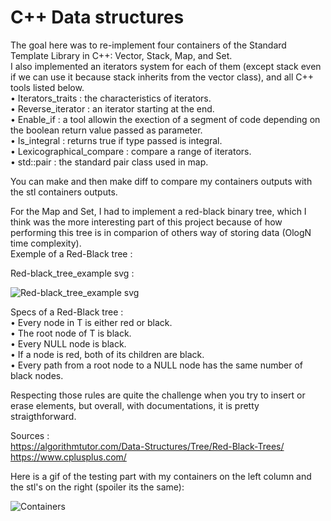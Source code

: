 # C++ Data structures

The goal here was to re-implement four containers of the Standard Template Library in C++: Vector, Stack, Map, and Set.  
I also implemented an iterators system for each of them (except stack even if we can use it because stack inherits from the vector class), and all C++ tools listed below.  
• Iterators_traits : the characteristics of iterators.  
• Reverse_iterator : an iterator starting at the end.  
• Enable_if : a tool allowin the exection of a segment of code depending on the boolean return value passed as parameter.  
• Is_integral : returns true if type passed is integral.  
• Lexicographical_compare : compare a range of iterators.  
• std::pair : the standard pair class used in map.  
  
You can make and then make diff to compare my containers outputs with the stl containers outputs.  
  
For the Map and Set, I had to implement a red-black binary tree, which I think was the more interesting part of this project because of how performing this tree is in comparion of others way of storing data (OlogN time complexity).  
Exemple of a Red-Black tree :  
  
Red-black_tree_example svg  :
  
![Red-black_tree_example svg](https://user-images.githubusercontent.com/55747965/155562232-1a459469-5381-4256-a69e-8b5884768362.png)  
  
Specs of a Red-Black tree :  
• Every node in T is either red or black.  
• The root node of T is black.  
• Every NULL node is black.  
• If a node is red, both of its children are black.  
• Every path from a root node to a NULL node has the same number of black nodes.  
  
Respecting those rules are quite the challenge when you try to insert or erase elements, but overall, with documentations, it is pretty straigthforward.  

Sources :  
  https://algorithmtutor.com/Data-Structures/Tree/Red-Black-Trees/  
  https://www.cplusplus.com/

Here is a gif of the testing part with my containers on the left column and the stl's on the right (spoiler its the same):  
  
![Containers](https://user-images.githubusercontent.com/55747965/155561838-6d04d53b-a2ba-4c3b-b86b-ead94e47b074.gif)

